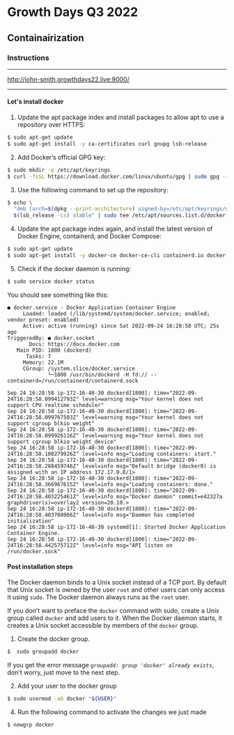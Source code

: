 # Growth Days Q3 2022

## Containairization

### Instructions

---

http://john-smith.growthdays22.live:9000/

---

#### Let's install docker

1. Update the apt package index and install packages to allow apt to use a repository over HTTPS:

```bash
$ sudo apt-get update
$ sudo apt-get install -y ca-certificates curl gnupg lsb-release
```

2. Add Docker’s official GPG key:

```bash
$ sudo mkdir -p /etc/apt/keyrings
$ curl -fsSL https://download.docker.com/linux/ubuntu/gpg | sudo gpg --dearmor -o /etc/apt/keyrings/docker.gpg
```

3. Use the following command to set up the repository:

```bash
$ echo \
  "deb [arch=$(dpkg --print-architecture) signed-by=/etc/apt/keyrings/docker.gpg] https://download.docker.com/linux/ubuntu \
  $(lsb_release -cs) stable" | sudo tee /etc/apt/sources.list.d/docker.list > /dev/null

```

4. Update the apt package index again, and install the latest version of Docker Engine, containerd, and Docker Compose:

```bash
$ sudo apt-get update
$ sudo apt-get install -y docker-ce docker-ce-cli containerd.io docker-compose-plugin
```

5. Check if the docker daemon is running:

```bash
$ sudo service docker status
```

You should see something like this:

```
● docker.service - Docker Application Container Engine
     Loaded: loaded (/lib/systemd/system/docker.service; enabled; vendor preset: enabled)
     Active: active (running) since Sat 2022-09-24 16:28:58 UTC; 25s ago
TriggeredBy: ● docker.socket
       Docs: https://docs.docker.com
   Main PID: 1800 (dockerd)
      Tasks: 7
     Memory: 22.1M
     CGroup: /system.slice/docker.service
             └─1800 /usr/bin/dockerd -H fd:// --containerd=/run/containerd/containerd.sock

Sep 24 16:28:58 ip-172-16-40-30 dockerd[1800]: time="2022-09-24T16:28:58.099412793Z" level=warning msg="Your kernel does not support CPU realtime scheduler"
Sep 24 16:28:58 ip-172-16-40-30 dockerd[1800]: time="2022-09-24T16:28:58.099767503Z" level=warning msg="Your kernel does not support cgroup blkio weight"
Sep 24 16:28:58 ip-172-16-40-30 dockerd[1800]: time="2022-09-24T16:28:58.099926116Z" level=warning msg="Your kernel does not support cgroup blkio weight_device"
Sep 24 16:28:58 ip-172-16-40-30 dockerd[1800]: time="2022-09-24T16:28:58.100279926Z" level=info msg="Loading containers: start."
Sep 24 16:28:58 ip-172-16-40-30 dockerd[1800]: time="2022-09-24T16:28:58.288459746Z" level=info msg="Default bridge (docker0) is assigned with an IP address 172.17.0.0/1>
Sep 24 16:28:58 ip-172-16-40-30 dockerd[1800]: time="2022-09-24T16:28:58.366967615Z" level=info msg="Loading containers: done."
Sep 24 16:28:58 ip-172-16-40-30 dockerd[1800]: time="2022-09-24T16:28:58.403225461Z" level=info msg="Docker daemon" commit=e42327a graphdriver(s)=overlay2 version=20.10.>
Sep 24 16:28:58 ip-172-16-40-30 dockerd[1800]: time="2022-09-24T16:28:58.403708066Z" level=info msg="Daemon has completed initialization"
Sep 24 16:28:58 ip-172-16-40-30 systemd[1]: Started Docker Application Container Engine.
Sep 24 16:28:58 ip-172-16-40-30 dockerd[1800]: time="2022-09-24T16:28:58.442575712Z" level=info msg="API listen on /run/docker.sock"
```

#### Post installation steps

The Docker daemon binds to a Unix socket instead of a TCP port. By default that Unix socket is owned by the user `root` and other users can only access it using `sudo`. The Docker daemon always runs as the `root` user.

If you don’t want to preface the `docker` command with sudo, create a Unix group called `docker` and add users to it. When the Docker daemon starts, it creates a Unix socket accessible by members of the `docker` group.

1. Create the docker group.

```bash
$  sudo groupadd docker
```
If you get the error message _`groupadd: group 'docker' already exists`_, don't worry, just move to the next step.

2. Add your user to the docker group

```bash
$ sudo usermod -aG docker "${USER}"
```

4. Run the following command to activate the changes we just made
```bash
$ newgrp docker
```
